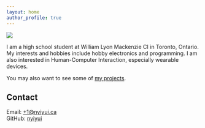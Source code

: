 ```yaml
---
layout: home
author_profile: true
---
```


![](assets/images/gyoen.jpg)

I am a high school student at William Lyon Mackenzie CI in Toronto, Ontario.
My interests and hobbies include hobby electronics and programming.
I am also interested in Human-Computer Interaction, especially wearable devices.

You may also want to see some of [my projects](projects).

## Contact

Email: [+1@nyiyui.ca](mailto:+1@nyiyui.ca) <br />
GitHub: [nyiyui](https://github.com/nyiyui)

